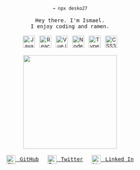 <p align="center">
  <br>
  <code>→ npx desko27</code>
  <br>
  <br>
  <samp>Hey there. I'm Ismael.<br> I enjoy coding and ramen.</samp>
  <br>
  <br>
  <!-- https://docs.github.com/en/get-started/writing-on-github/getting-started-with-writing-and-formatting-on-github/basic-writing-and-formatting-syntax#specifying-the-theme-an-image-is-shown-to -->
  <picture>
    <source media="(prefers-color-scheme: dark)" srcset="https://api.iconify.design/simple-icons/javascript.svg?color=rgb(201%2C209%2C217)">
    <source media="(prefers-color-scheme: light)" srcset="https://api.iconify.design/simple-icons/javascript.svg?color=rgb(36%2C41%2C47)">
    <img alt="JavaScript" height="32" width="32" src="https://api.iconify.design/simple-icons/javascript.svg?color=rgb(36%2C41%2C47)">
  </picture>
  &nbsp;
  <picture>
    <source media="(prefers-color-scheme: dark)" srcset="https://api.iconify.design/simple-icons/react.svg?color=rgb(201%2C209%2C217)">
    <source media="(prefers-color-scheme: light)" srcset="https://api.iconify.design/simple-icons/react.svg?color=rgb(36%2C41%2C47)">
    <img alt="React" height="32" width="32" src="https://api.iconify.design/simple-icons/react.svg?color=rgb(36%2C41%2C47)">
  </picture>
  &nbsp;
  <picture>
    <source media="(prefers-color-scheme: dark)" srcset="https://api.iconify.design/simple-icons/vuedotjs.svg?color=rgb(201%2C209%2C217)">
    <source media="(prefers-color-scheme: light)" srcset="https://api.iconify.design/simple-icons/vuedotjs.svg?color=rgb(36%2C41%2C47)">
    <img alt="Vue.js" height="32" width="32" src="https://api.iconify.design/simple-icons/vuedotjs.svg?color=rgb(36%2C41%2C47)">
  </picture>
  &nbsp;
  <picture>
    <source media="(prefers-color-scheme: dark)" srcset="https://api.iconify.design/simple-icons/nodedotjs.svg?color=rgb(201%2C209%2C217)">
    <source media="(prefers-color-scheme: light)" srcset="https://api.iconify.design/simple-icons/nodedotjs.svg?color=rgb(36%2C41%2C47)">
    <img alt="Node.js" height="32" width="32" src="https://api.iconify.design/simple-icons/nodedotjs.svg?color=rgb(36%2C41%2C47)">
  </picture>
  &nbsp;
  <picture>
    <source media="(prefers-color-scheme: dark)" srcset="https://api.iconify.design/simple-icons/typescript.svg?color=rgb(201%2C209%2C217)">
    <source media="(prefers-color-scheme: light)" srcset="https://api.iconify.design/simple-icons/typescript.svg?color=rgb(36%2C41%2C47)">
    <img alt="TypeScript" height="32" width="32" src="https://api.iconify.design/simple-icons/typescript.svg?color=rgb(36%2C41%2C47)">
  </picture>
  &nbsp;
  <picture>
    <source media="(prefers-color-scheme: dark)" srcset="https://api.iconify.design/simple-icons/css3.svg?color=rgb(201%2C209%2C217)">
    <source media="(prefers-color-scheme: light)" srcset="https://api.iconify.design/simple-icons/css3.svg?color=rgb(36%2C41%2C47)">
    <img alt="CSS3" height="32" width="32" src="https://api.iconify.design/simple-icons/css3.svg?color=rgb(36%2C41%2C47)">
  </picture>
  <br>
  <br>
  <img src="https://media.giphy.com/media/q2ePk5TyEq8da/giphy.gif" width="250" />
  <br>
  <br>
  <a href="https://github.com/desko27"><picture>
    <source media="(prefers-color-scheme: dark)" srcset="https://api.iconify.design/simple-icons/github.svg?color=rgb(88%2C166%2C255)">
    <source media="(prefers-color-scheme: light)" srcset="https://api.iconify.design/simple-icons/github.svg?color=rgb(9%2C105%2C218)">
    <img alt="GitHub" height="24" width="24" src="https://api.iconify.design/simple-icons/github.svg?color=rgb(9%2C105%2C218)" valign="middle">
  </picture>&nbsp; <samp>GitHub</samp></a>
  &nbsp;&nbsp;&nbsp;&nbsp;
  <a href="https://twitter.com/desko27"><picture>
    <source media="(prefers-color-scheme: dark)" srcset="https://api.iconify.design/simple-icons/twitter.svg?color=rgb(88%2C166%2C255)">
    <source media="(prefers-color-scheme: light)" srcset="https://api.iconify.design/simple-icons/twitter.svg?color=rgb(9%2C105%2C218)">
    <img alt="Twitter" height="24" width="24" src="https://api.iconify.design/simple-icons/twitter.svg?color=rgb(9%2C105%2C218)" valign="middle">
  </picture>&nbsp; <samp>Twitter</samp></a>
  &nbsp;&nbsp;&nbsp;&nbsp;
  <a href="https://linkedin.com/in/desko27"><picture>
    <source media="(prefers-color-scheme: dark)" srcset="https://api.iconify.design/simple-icons/linkedin.svg?color=rgb(88%2C166%2C255)">
    <source media="(prefers-color-scheme: light)" srcset="https://api.iconify.design/simple-icons/linkedin.svg?color=rgb(9%2C105%2C218)">
    <img alt="Linked In" height="24" width="24" src="https://api.iconify.design/simple-icons/linkedin.svg?color=rgb(9%2C105%2C218)" valign="middle">
  </picture>&nbsp; <samp>Linked In</samp></a>
  <br>
  <br>
</p>
